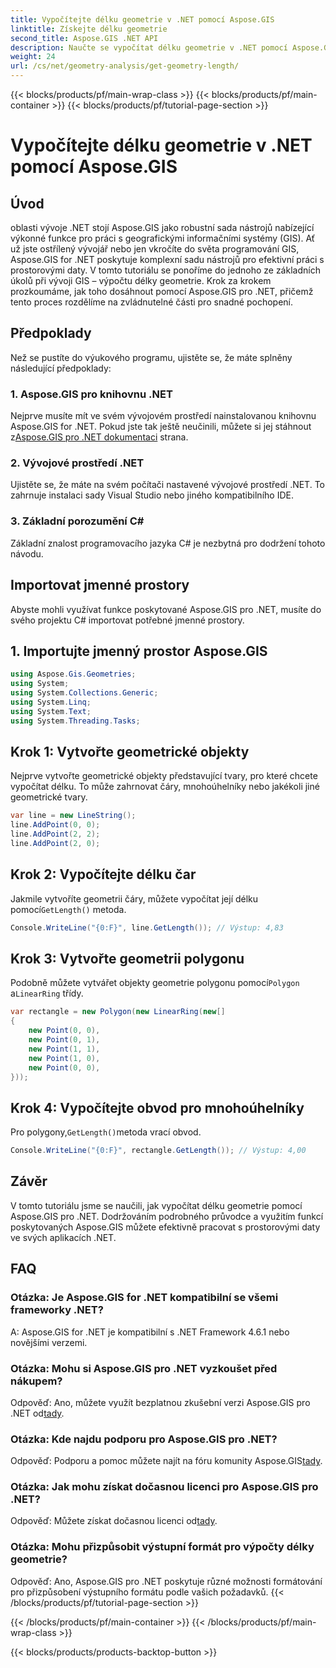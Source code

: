 ```yaml
---
title: Vypočítejte délku geometrie v .NET pomocí Aspose.GIS
linktitle: Získejte délku geometrie
second_title: Aspose.GIS .NET API
description: Naučte se vypočítat délku geometrie v .NET pomocí Aspose.GIS pro efektivní práci s prostorovými daty. Podrobný průvodce s příklady kódu.
weight: 24
url: /cs/net/geometry-analysis/get-geometry-length/
---
```


{{< blocks/products/pf/main-wrap-class >}}
{{< blocks/products/pf/main-container >}}
{{< blocks/products/pf/tutorial-page-section >}}

# Vypočítejte délku geometrie v .NET pomocí Aspose.GIS

## Úvod
oblasti vývoje .NET stojí Aspose.GIS jako robustní sada nástrojů nabízející výkonné funkce pro práci s geografickými informačními systémy (GIS). Ať už jste ostřílený vývojář nebo jen vkročíte do světa programování GIS, Aspose.GIS for .NET poskytuje komplexní sadu nástrojů pro efektivní práci s prostorovými daty. V tomto tutoriálu se ponoříme do jednoho ze základních úkolů při vývoji GIS – výpočtu délky geometrie. Krok za krokem prozkoumáme, jak toho dosáhnout pomocí Aspose.GIS pro .NET, přičemž tento proces rozdělíme na zvládnutelné části pro snadné pochopení.
## Předpoklady
Než se pustíte do výukového programu, ujistěte se, že máte splněny následující předpoklady:
### 1. Aspose.GIS pro knihovnu .NET
 Nejprve musíte mít ve svém vývojovém prostředí nainstalovanou knihovnu Aspose.GIS for .NET. Pokud jste tak ještě neučinili, můžete si jej stáhnout z[Aspose.GIS pro .NET dokumentaci](https://reference.aspose.com/gis/net/) strana.
### 2. Vývojové prostředí .NET
Ujistěte se, že máte na svém počítači nastavené vývojové prostředí .NET. To zahrnuje instalaci sady Visual Studio nebo jiného kompatibilního IDE.
### 3. Základní porozumění C#
Základní znalost programovacího jazyka C# je nezbytná pro dodržení tohoto návodu.

## Importovat jmenné prostory
Abyste mohli využívat funkce poskytované Aspose.GIS pro .NET, musíte do svého projektu C# importovat potřebné jmenné prostory.
## 1. Importujte jmenný prostor Aspose.GIS
```csharp
using Aspose.Gis.Geometries;
using System;
using System.Collections.Generic;
using System.Linq;
using System.Text;
using System.Threading.Tasks;
```

## Krok 1: Vytvořte geometrické objekty
Nejprve vytvořte geometrické objekty představující tvary, pro které chcete vypočítat délku. To může zahrnovat čáry, mnohoúhelníky nebo jakékoli jiné geometrické tvary.
```csharp
var line = new LineString();
line.AddPoint(0, 0);
line.AddPoint(2, 2);
line.AddPoint(2, 0);
```
## Krok 2: Vypočítejte délku čar
 Jakmile vytvoříte geometrii čáry, můžete vypočítat její délku pomocí`GetLength()` metoda.
```csharp
Console.WriteLine("{0:F}", line.GetLength()); // Výstup: 4,83
```
## Krok 3: Vytvořte geometrii polygonu
 Podobně můžete vytvářet objekty geometrie polygonu pomocí`Polygon` a`LinearRing` třídy.
```csharp
var rectangle = new Polygon(new LinearRing(new[]
{
    new Point(0, 0),
    new Point(0, 1),
    new Point(1, 1),
    new Point(1, 0),
    new Point(0, 0),
}));
```
## Krok 4: Vypočítejte obvod pro mnohoúhelníky
 Pro polygony,`GetLength()`metoda vrací obvod.
```csharp
Console.WriteLine("{0:F}", rectangle.GetLength()); // Výstup: 4,00
```

## Závěr
V tomto tutoriálu jsme se naučili, jak vypočítat délku geometrie pomocí Aspose.GIS pro .NET. Dodržováním podrobného průvodce a využitím funkcí poskytovaných Aspose.GIS můžete efektivně pracovat s prostorovými daty ve svých aplikacích .NET.
## FAQ
### Otázka: Je Aspose.GIS for .NET kompatibilní se všemi frameworky .NET?
A: Aspose.GIS for .NET je kompatibilní s .NET Framework 4.6.1 nebo novějšími verzemi.
### Otázka: Mohu si Aspose.GIS pro .NET vyzkoušet před nákupem?
 Odpověď: Ano, můžete využít bezplatnou zkušební verzi Aspose.GIS pro .NET od[tady](https://releases.aspose.com/).
### Otázka: Kde najdu podporu pro Aspose.GIS pro .NET?
 Odpověď: Podporu a pomoc můžete najít na fóru komunity Aspose.GIS[tady](https://forum.aspose.com/c/gis/33).
### Otázka: Jak mohu získat dočasnou licenci pro Aspose.GIS pro .NET?
 Odpověď: Můžete získat dočasnou licenci od[tady](https://purchase.aspose.com/temporary-license/).
### Otázka: Mohu přizpůsobit výstupní formát pro výpočty délky geometrie?
Odpověď: Ano, Aspose.GIS pro .NET poskytuje různé možnosti formátování pro přizpůsobení výstupního formátu podle vašich požadavků.
{{< /blocks/products/pf/tutorial-page-section >}}

{{< /blocks/products/pf/main-container >}}
{{< /blocks/products/pf/main-wrap-class >}}

{{< blocks/products/products-backtop-button >}}
